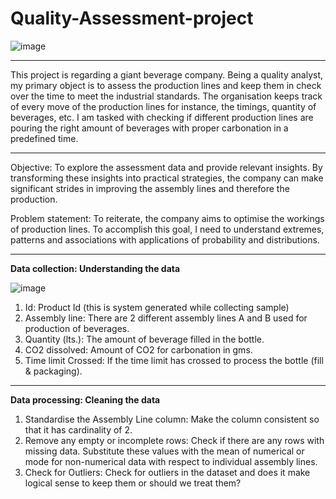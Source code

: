 # Quality-Assessment-project   
![image](https://github.com/Arash-Kamboj/Quality-Assessment-project/assets/156613048/4faf5a17-f194-40ea-b66a-68cd40ab4fe4)

------------------------------------------------------------------------------------------------------------------------
This project is regarding a giant beverage company. Being a quality analyst, my primary object is to assess the production lines and keep them in check over the time to meet the industrial standards. The organisation keeps track of every move of the production lines for instance, the timings, quantity of beverages, etc. 
I am tasked with checking if different production lines are pouring the right amount of beverages with proper carbonation in a predefined time. 

-------------------------------------------------------------------------------------------------------------------------
Objective: To explore the assessment data and provide relevant insights. By transforming these insights into practical strategies, the company can make significant strides in improving the assembly lines and therefore the production.

Problem statement: To reiterate, the company aims to optimise the workings of production lines. To accomplish this goal, I need to understand extremes, patterns and associations with applications of probability and distributions.

--------------------------------------------------------------------------------------------------------------------------
**Data collection: Understanding the data**

![image](https://github.com/Arash-Kamboj/Quality-Assessment-project/assets/156613048/112e1a9a-ec35-4cbb-9698-09d51a82cc64)

1. Id: Product Id (this is system generated while collecting sample)
2. Assembly line: There are 2 different assembly lines A and B used for production of beverages.
3. Quantity (lts.): The amount of beverage filled in the bottle.
4. CO2 dissolved: Amount of CO2 for carbonation in gms.
5. Time limit Crossed: If the time limit has crossed to process the bottle (fill & packaging).
---------------------------------------------------------------------------------------------------------------------------
**Data processing: Cleaning the data**

1. Standardise the Assembly Line column: Make the column consistent so that it has cardinality of 2. 
2. Remove any empty or incomplete rows: Check if there are any rows with missing data. Substitute these values with the mean of numerical or mode for non-numerical data with respect to individual assembly lines.
3. Check for Outliers: Check for outliers in the dataset and does it make logical sense to keep them or should we treat them?

